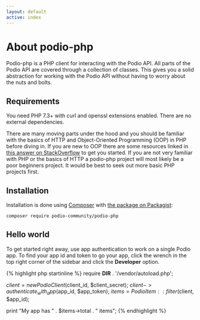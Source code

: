 ```yaml
---
layout: default
active: index
---
```

# About podio-php
Podio-php is a PHP client for interacting with the Podio API. All parts of the Podio API are covered through a collection of classes. This gives you a solid abstraction for working with the Podio API without having to worry about the nuts and bolts.

## Requirements
You need PHP 7.3+ with curl and openssl extensions enabled. There are no external dependencies.

There are many moving parts under the hood and you should be familiar with the basics of HTTP and Object-Oriented Programming (OOP) in PHP before diving in. If you are new to OOP there are some resources linked in [this answer on StackOverflow](http://stackoverflow.com/questions/5646356/php-oop-getting-started) to get you started. If you are not very familiar with PHP or the basics of HTTP a podio-php project will most likely be a poor beginners project. It would be best to seek out more basic PHP projects first.

## Installation
Installation is done using [Composer](http://getcomposer.org/) with [the package on Packagist](https://packagist.org/packages/podio-community/podio-php):

~~~ bash
composer require podio-community/podio-php
~~~

## Hello world
To get started right away, use app authentication to work on a single Podio app. To find your app id and token to go your app, click the wrench in the top right corner of the sidebar and click the <b>Developer</b> option.

{% highlight php startinline %}
require __DIR__ . '/vendor/autoload.php';

$client = new PodioClient($client_id, $client_secret);
$client->authenticate_with_app($app_id, $app_token);
$items = PodioItem::filter($client, $app_id);

print "My app has " . $items->total . " items";
{% endhighlight %}
